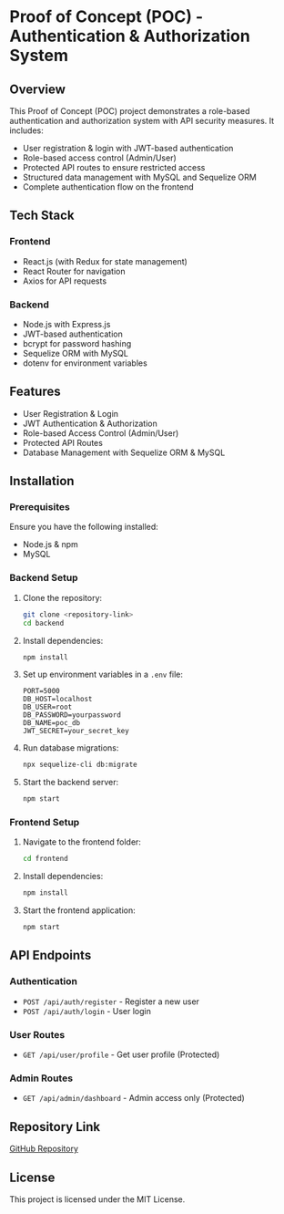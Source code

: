 # Proof of Concept (POC) - Authentication & Authorization System

## Overview
This Proof of Concept (POC) project demonstrates a role-based authentication and authorization system with API security measures. It includes:
- User registration & login with JWT-based authentication
- Role-based access control (Admin/User)
- Protected API routes to ensure restricted access
- Structured data management with MySQL and Sequelize ORM
- Complete authentication flow on the frontend

## Tech Stack
### Frontend
- React.js (with Redux for state management)
- React Router for navigation
- Axios for API requests

### Backend
- Node.js with Express.js
- JWT-based authentication
- bcrypt for password hashing
- Sequelize ORM with MySQL
- dotenv for environment variables

## Features
- User Registration & Login
- JWT Authentication & Authorization
- Role-based Access Control (Admin/User)
- Protected API Routes
- Database Management with Sequelize ORM & MySQL

## Installation
### Prerequisites
Ensure you have the following installed:
- Node.js & npm
- MySQL

### Backend Setup
1. Clone the repository:
   ```bash
   git clone <repository-link>
   cd backend
   ```
2. Install dependencies:
   ```bash
   npm install
   ```
3. Set up environment variables in a `.env` file:
   ```env
   PORT=5000
   DB_HOST=localhost
   DB_USER=root
   DB_PASSWORD=yourpassword
   DB_NAME=poc_db
   JWT_SECRET=your_secret_key
   ```
4. Run database migrations:
   ```bash
   npx sequelize-cli db:migrate
   ```
5. Start the backend server:
   ```bash
   npm start
   ```

### Frontend Setup
1. Navigate to the frontend folder:
   ```bash
   cd frontend
   ```
2. Install dependencies:
   ```bash
   npm install
   ```
3. Start the frontend application:
   ```bash
   npm start
   ```

## API Endpoints
### Authentication
- `POST /api/auth/register` - Register a new user
- `POST /api/auth/login` - User login

### User Routes
- `GET /api/user/profile` - Get user profile (Protected)

### Admin Routes
- `GET /api/admin/dashboard` - Admin access only (Protected)

## Repository Link
[GitHub Repository](https://github.com/HariharanJ7/POC-App/)

## License
This project is licensed under the MIT License.

